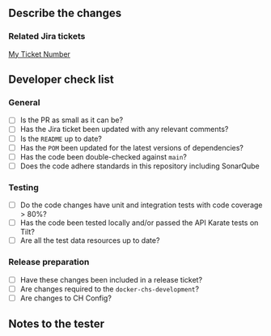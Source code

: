 ## Describe the changes

### Related Jira tickets
[My Ticket Number](URL)

## Developer check list
### General
- [ ] Is the PR as small as it can be?
- [ ] Has the Jira ticket been updated with any relevant comments?
- [ ] Is the `README` up to date?
- [ ] Has the `POM` been updated for the latest versions of dependencies?
- [ ] Has the code been double-checked against `main`?
- [ ] Does the code adhere standards in this repository including SonarQube

### Testing
- [ ] Do the code changes have unit and integration tests with code coverage > 80%?
- [ ] Has the code been tested locally and/or passed the API Karate tests on Tilt?
- [ ] Are all the test data resources up to date?

### Release preparation
- [ ] Have these changes been included in a release ticket?
- [ ] Are changes required to the `docker-chs-development`?
- [ ] Are changes to CH Config?

## Notes to the tester
